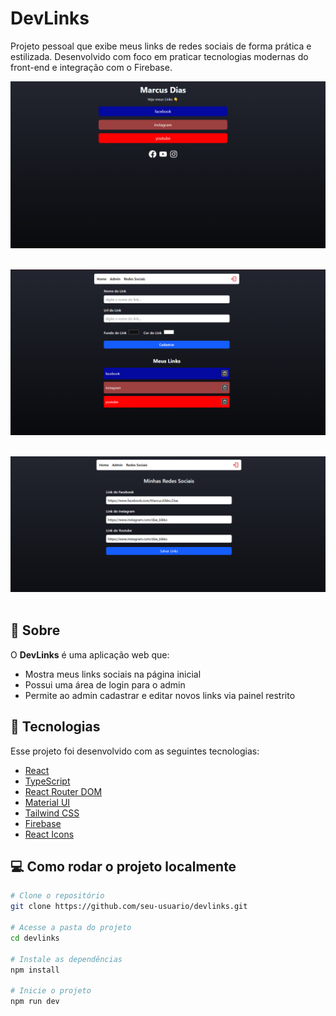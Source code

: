 
# DevLinks

Projeto pessoal que exibe meus links de redes sociais de forma prática e estilizada. Desenvolvido com foco em praticar tecnologias modernas do front-end e integração com o Firebase.

![Preview da Home](src/assets/pagina_home.png)
<br />
<br />

![Preview de Admin](src/assets/pagina_admin.png)
<br />
<br />

![Preview de Redes Sociais](src/assets/pagina_rede_social.png)
<br />
<br />


## 🔗 Sobre

O **DevLinks** é uma aplicação web que:

- Mostra meus links sociais na página inicial
- Possui uma área de login para o admin
- Permite ao admin cadastrar e editar novos links via painel restrito

## 🚀 Tecnologias

Esse projeto foi desenvolvido com as seguintes tecnologias:

- [React](https://reactjs.org/)
- [TypeScript](https://www.typescriptlang.org/)
- [React Router DOM](https://reactrouter.com/)
- [Material UI](https://mui.com/)
- [Tailwind CSS](https://tailwindcss.com/)
- [Firebase](https://firebase.google.com/)
- [React Icons](https://react-icons.github.io/react-icons/)

## 💻 Como rodar o projeto localmente

```bash
# Clone o repositório
git clone https://github.com/seu-usuario/devlinks.git

# Acesse a pasta do projeto
cd devlinks

# Instale as dependências
npm install

# Inicie o projeto
npm run dev

